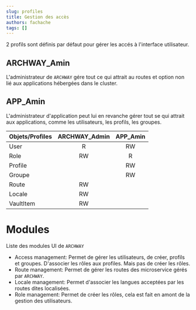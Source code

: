 ```yaml
---
slug: profiles
title: Gestion des accès
authors: fachache
tags: []
---
```


2 profils sont définis par défaut pour gérer les accés à l'interface utilisateur.

## ARCHWAY_Amin

L'administrateur de `ARCHWAY` gére tout ce qui attrait au routes et option non lié aux applications hébergées dans le cluster.

## APP_Amin

L'administrateur d'application peut lui en revanche gérer tout se qui attrait aux applications, comme les utilisateurs, les profils, les groupes.

| Objets/Profiles | ARCHWAY_Admin | APP_Amin |
|-|:-:|:-:|
| User | R | RW |
| Role | RW | R |
| Profile | | RW |
| Groupe | | RW |
| Route | RW | |
| Locale | RW | |
| VaultItem | RW | |

# Modules

Liste des modules UI de `ARCHWAY`

- Access management: Permet de gérer les utilisateurs, de créer, profils et groupes. D'associer les rôles aux profiles. Mais pas de créer les rôles.
- Route management: Permet de gérer les routes des microservice gérés par `ARCHWAY`.
- Locale management: Permet d'associer les langues acceptées par les routes dites localisées.
- Role management: Permet de créer les rôles, cela est fait en amont de la gestion des utilisateurs.

